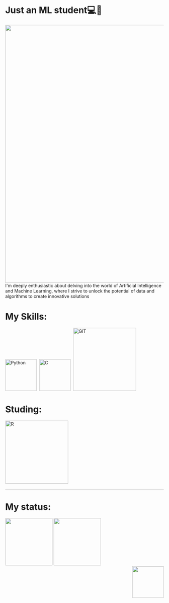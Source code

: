 

# Just an ML student💻🤖
<div>
  <img src = "https://user-images.githubusercontent.com/74038190/241765440-80728820-e06b-4f96-9c9e-9df46f0cc0a5.gif" width="820px" align="top">
 
</div>

<div align="left" width="500px">
  I'm deeply enthusiastic about delving into the world of Artificial Intelligence and Machine Learning, where I strive to unlock the potential of data and algorithms to create innovative solutions
</div>

<div>
  <h1>My Skills:</h1>
  
  <img src="https://user-images.githubusercontent.com/74038190/212257472-08e52665-c503-4bd9-aa20-f5a4dae769b5.gif" width= "100px" title="Python" alt="Python" />&nbsp;
  <img src="https://user-images.githubusercontent.com/74038190/238200622-e0d299f2-767c-4c21-bd49-90f2a19f1a78.gif" width= "100px" title="C" alt="C" />&nbsp;
  <img src="https://user-images.githubusercontent.com/74038190/212281775-b468df30-4edc-4bf8-a4ee-f52e1aaddc86.gif" width= "200px" title="GIT" alt="GIT" />&nbsp;
 
 
</div>

<div>
  <h1>Studing:</h1>
  
  <img src="https://user-images.githubusercontent.com/1775316/36732568-68dc69e6-1bce-11e8-890a-5cd3a20ab8d6.gif" width= "200px" title="R" alt="R" />&nbsp;
</div>

---

<h1>My status:</h1>
<div align = "left">
  <img height = "150em" src="https://github-readme-stats.vercel.app/api/top-langs/?username=henrique1201&show_icons=true&theme=tokyonight&layout=compact"/>
  <img height = "150em" src="https://github-readme-stats.vercel.app/api?username=henrique1201&show_icons=true&theme=tokyonight&layout=compact" />
</div>

<div align="right">
  <a href = "https://www.linkedin.com/in/luiz-henrique-teixeira-viana-613a69266/" >
     <img src = "https://user-images.githubusercontent.com/74038190/235294012-0a55e343-37ad-4b0f-924f-c8431d9d2483.gif" width = "100px">
  </a>
</div>

